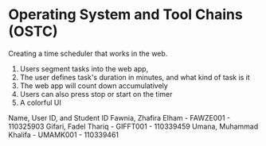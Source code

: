 # Operating System and Tool Chains (OSTC)
Creating a time scheduler that works in the web.
1. Users segment tasks into the web app, 
2. The user defines task's duration in minutes, and what kind of task is it
3. The web app will count down accumulatively 
4. Users can also press stop or start on the timer 
5. A colorful UI

Name, User ID, and Student ID
Fawnia, Zhafira Elham - FAWZE001 - 110325903
Gifari, Fadel Thariq  - GIFFT001 - 110339459
Umana, Muhammad Khalifa - UMAMK001 - 110339461
